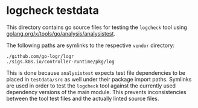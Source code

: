 # logcheck testdata

This directory contains go source files for testing the `logcheck` tool using [golang.org/x/tools/go/analysis/analysistest](https://pkg.go.dev/golang.org/x/tools/go/analysis/analysistest).

The following paths are symlinks to the respective `vendor` directory:

```
./github.com/go-logr/logr
./sigs.k8s.io/controller-runtime/pkg/log
```

This is done because `analysistest` expects test file dependencies to be placed in `testdata/src` as well under their package import paths.
Symlinks are used in order to test the `logcheck` tool against the currently used dependency versions of the main module. This prevents inconsistencies between the tool test files and the actually linted source files.

